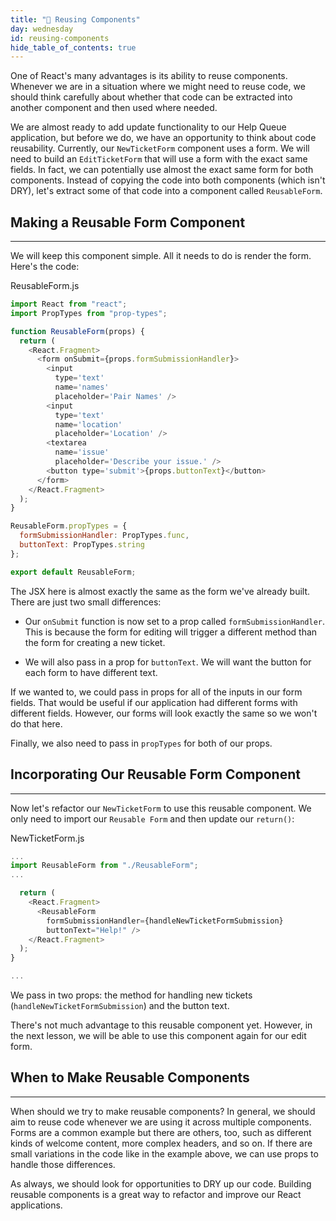 ```yaml
---
title: "📓 Reusing Components"
day: wednesday
id: reusing-components
hide_table_of_contents: true
---
```


One of React's many advantages is its ability to reuse components. Whenever we are in a situation where we might need to reuse code, we should think carefully about whether that code can be extracted into another component and then used where needed.

We are almost ready to add update functionality to our Help Queue application, but before we do, we have an opportunity to think about code reusability. Currently, our `NewTicketForm` component uses a form. We will need to build an `EditTicketForm` that will use a form with the exact same fields. In fact, we can potentially use almost the exact same form for both components. Instead of copying the code into both components (which isn't DRY), let's extract some of that code into a component called `ReusableForm`.

## Making a Reusable Form Component
---

We will keep this component simple. All it needs to do is render the form. Here's the code:

<div class="filename">ReusableForm.js</div>

```js
import React from "react";
import PropTypes from "prop-types";

function ReusableForm(props) {
  return (
    <React.Fragment>
      <form onSubmit={props.formSubmissionHandler}>
        <input
          type='text'
          name='names'
          placeholder='Pair Names' />
        <input
          type='text'
          name='location'
          placeholder='Location' />
        <textarea
          name='issue'
          placeholder='Describe your issue.' />
        <button type='submit'>{props.buttonText}</button>
      </form>
    </React.Fragment>
  );
}

ReusableForm.propTypes = {
  formSubmissionHandler: PropTypes.func,
  buttonText: PropTypes.string
};

export default ReusableForm;
```

The JSX here is almost exactly the same as the form we've already built. There are just two small differences:

* Our `onSubmit` function is now set to a prop called `formSubmissionHandler`. This is because the form for editing will trigger a different method than the form for creating a new ticket.

* We will also pass in a prop for `buttonText`. We will want the button for each form to have different text.

If we wanted to, we could pass in props for all of the inputs in our form fields. That would be useful if our application had different forms with different fields. However, our forms will look exactly the same so we won't do that here.

Finally, we also need to pass in `propTypes` for both of our props.

## Incorporating Our Reusable Form Component
---

Now let's refactor our `NewTicketForm` to use this reusable component. We only need to import our `Reusable Form` and then update our `return()`:

<div class="filename">NewTicketForm.js</div>

```js
...
import ReusableForm from "./ReusableForm";
...

  return (
    <React.Fragment>
      <ReusableForm 
        formSubmissionHandler={handleNewTicketFormSubmission}
        buttonText="Help!" />
    </React.Fragment>
  );
}

...
```

We pass in two props: the method for handling new tickets (`handleNewTicketFormSubmission`) and the button text.

There's not much advantage to this reusable component yet. However, in the next lesson, we will be able to use this component again for our edit form.

## When to Make Reusable Components
---

When should we try to make reusable components? In general, we should aim to reuse code whenever we are using it across multiple components. Forms are a common example but there are others, too, such as different kinds of welcome content, more complex headers, and so on. If there are small variations in the code like in the example above, we can use props to handle those differences.

As always, we should look for opportunities to DRY up our code. Building reusable components is a great way to refactor and improve our React applications.
